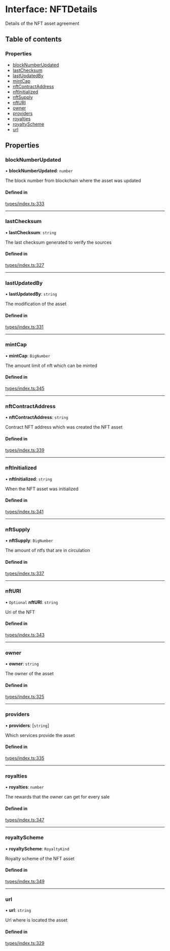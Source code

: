 # Interface: NFTDetails

Details of the NFT asset agreement

## Table of contents

### Properties

- [blockNumberUpdated](NFTDetails.md#blocknumberupdated)
- [lastChecksum](NFTDetails.md#lastchecksum)
- [lastUpdatedBy](NFTDetails.md#lastupdatedby)
- [mintCap](NFTDetails.md#mintcap)
- [nftContractAddress](NFTDetails.md#nftcontractaddress)
- [nftInitialized](NFTDetails.md#nftinitialized)
- [nftSupply](NFTDetails.md#nftsupply)
- [nftURI](NFTDetails.md#nfturi)
- [owner](NFTDetails.md#owner)
- [providers](NFTDetails.md#providers)
- [royalties](NFTDetails.md#royalties)
- [royaltyScheme](NFTDetails.md#royaltyscheme)
- [url](NFTDetails.md#url)

## Properties

### blockNumberUpdated

• **blockNumberUpdated**: `number`

The block number from blockchain where the asset was updated

#### Defined in

[types/index.ts:333](https://github.com/nevermined-io/react-components/blob/a00d087/catalog/src/types/index.ts#L333)

___

### lastChecksum

• **lastChecksum**: `string`

The last checksum generated to verify the sources

#### Defined in

[types/index.ts:327](https://github.com/nevermined-io/react-components/blob/a00d087/catalog/src/types/index.ts#L327)

___

### lastUpdatedBy

• **lastUpdatedBy**: `string`

The modification of the asset

#### Defined in

[types/index.ts:331](https://github.com/nevermined-io/react-components/blob/a00d087/catalog/src/types/index.ts#L331)

___

### mintCap

• **mintCap**: `BigNumber`

The amount limit of nft which can be minted

#### Defined in

[types/index.ts:345](https://github.com/nevermined-io/react-components/blob/a00d087/catalog/src/types/index.ts#L345)

___

### nftContractAddress

• **nftContractAddress**: `string`

Contract NFT address which was created the NFT asset

#### Defined in

[types/index.ts:339](https://github.com/nevermined-io/react-components/blob/a00d087/catalog/src/types/index.ts#L339)

___

### nftInitialized

• **nftInitialized**: `string`

When the NFT asset was initialized

#### Defined in

[types/index.ts:341](https://github.com/nevermined-io/react-components/blob/a00d087/catalog/src/types/index.ts#L341)

___

### nftSupply

• **nftSupply**: `BigNumber`

The amount of ntfs that are in circulation

#### Defined in

[types/index.ts:337](https://github.com/nevermined-io/react-components/blob/a00d087/catalog/src/types/index.ts#L337)

___

### nftURI

• `Optional` **nftURI**: `string`

Uri of the NFT

#### Defined in

[types/index.ts:343](https://github.com/nevermined-io/react-components/blob/a00d087/catalog/src/types/index.ts#L343)

___

### owner

• **owner**: `string`

The owner of the asset

#### Defined in

[types/index.ts:325](https://github.com/nevermined-io/react-components/blob/a00d087/catalog/src/types/index.ts#L325)

___

### providers

• **providers**: [`string`]

Which services provide the asset

#### Defined in

[types/index.ts:335](https://github.com/nevermined-io/react-components/blob/a00d087/catalog/src/types/index.ts#L335)

___

### royalties

• **royalties**: `number`

The rewards that the owner can get for every sale

#### Defined in

[types/index.ts:347](https://github.com/nevermined-io/react-components/blob/a00d087/catalog/src/types/index.ts#L347)

___

### royaltyScheme

• **royaltyScheme**: `RoyaltyKind`

Royalty scheme of the NFT asset

#### Defined in

[types/index.ts:349](https://github.com/nevermined-io/react-components/blob/a00d087/catalog/src/types/index.ts#L349)

___

### url

• **url**: `string`

Url where is located the asset

#### Defined in

[types/index.ts:329](https://github.com/nevermined-io/react-components/blob/a00d087/catalog/src/types/index.ts#L329)
